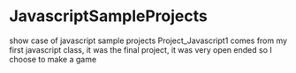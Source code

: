 # JavascriptSampleProjects
show case of javascript sample projects
Project_Javascript1 comes from my first javascript class, it was the final project, it was very open ended so I choose to make a game
